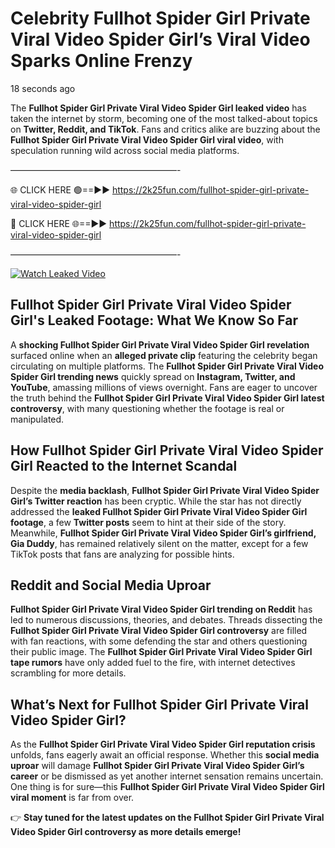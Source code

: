 # Celebrity Fullhot Spider Girl Private Viral Video Spider Girl’s Viral Video Sparks Online Frenzy

18 seconds ago

The **Fullhot Spider Girl Private Viral Video Spider Girl leaked video** has taken the internet by storm, becoming one of the most talked-about topics on **Twitter, Reddit, and TikTok**. Fans and critics alike are buzzing about the **Fullhot Spider Girl Private Viral Video Spider Girl viral video**, with speculation running wild across social media platforms.

———————————————————-

🌐 CLICK HERE 🟢==►► https://2k25fun.com/fullhot-spider-girl-private-viral-video-spider-girl

🔴 CLICK HERE 🌐==►► https://2k25fun.com/fullhot-spider-girl-private-viral-video-spider-girl

———————————————————-

[![Watch Leaked Video](https://miro.medium.com/v2/resize:fit:828/format:webp/1*cilzJN44JGOrTw9NJCrNHA.gif "Watch Leaked Video")](https://2k25fun.com/fullhot-spider-girl-private-viral-video-spider-girl)

## **Fullhot Spider Girl Private Viral Video Spider Girl's Leaked Footage: What We Know So Far**  
A **shocking Fullhot Spider Girl Private Viral Video Spider Girl revelation** surfaced online when an **alleged private clip** featuring the celebrity began circulating on multiple platforms. The **Fullhot Spider Girl Private Viral Video Spider Girl trending news** quickly spread on **Instagram, Twitter, and YouTube**, amassing millions of views overnight. Fans are eager to uncover the truth behind the **Fullhot Spider Girl Private Viral Video Spider Girl latest controversy**, with many questioning whether the footage is real or manipulated.  

## **How Fullhot Spider Girl Private Viral Video Spider Girl Reacted to the Internet Scandal**  
Despite the **media backlash**, **Fullhot Spider Girl Private Viral Video Spider Girl’s Twitter reaction** has been cryptic. While the star has not directly addressed the **leaked Fullhot Spider Girl Private Viral Video Spider Girl footage**, a few **Twitter posts** seem to hint at their side of the story. Meanwhile, **Fullhot Spider Girl Private Viral Video Spider Girl’s girlfriend, Gia Duddy**, has remained relatively silent on the matter, except for a few TikTok posts that fans are analyzing for possible hints.  

## **Reddit and Social Media Uproar**  
**Fullhot Spider Girl Private Viral Video Spider Girl trending on Reddit** has led to numerous discussions, theories, and debates. Threads dissecting the **Fullhot Spider Girl Private Viral Video Spider Girl controversy** are filled with fan reactions, with some defending the star and others questioning their public image. The **Fullhot Spider Girl Private Viral Video Spider Girl tape rumors** have only added fuel to the fire, with internet detectives scrambling for more details.  

## **What’s Next for Fullhot Spider Girl Private Viral Video Spider Girl?**  
As the **Fullhot Spider Girl Private Viral Video Spider Girl reputation crisis** unfolds, fans eagerly await an official response. Whether this **social media uproar** will damage **Fullhot Spider Girl Private Viral Video Spider Girl’s career** or be dismissed as yet another internet sensation remains uncertain. One thing is for sure—this **Fullhot Spider Girl Private Viral Video Spider Girl viral moment** is far from over.  

👉 **Stay tuned for the latest updates on the Fullhot Spider Girl Private Viral Video Spider Girl controversy as more details emerge!**  